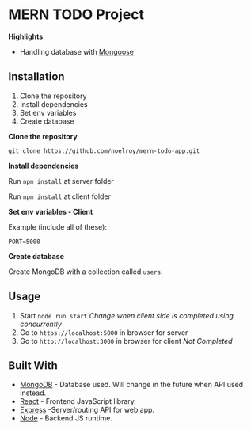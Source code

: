 # MERN TODO Project

**Highlights**

+ Handling database with [Mongoose](https://mongoosejs.com/)

## Installation

1. Clone the repository
2. Install dependencies
3. Set env variables
4. Create database

**Clone the repository**

`git clone https://github.com/noelroy/mern-todo-app.git`

**Install dependencies**

Run <code>npm install</code> at server folder

Run <code>npm install</code> at client folder

**Set env variables - Client**

Example (include all of these):

    PORT=5000

**Create database**

Create MongoDB with a collection called `users`.

## Usage

1. Start <code>node run start</code>
_Change when client side is completed using concurrently_
2. Go to <code>https://localhost:5000</code> in browser for server
3. Go to <code>http://localhost:3000</code> in browser for client
_Not Completed_

## Built With

- [MongoDB](https://github.com/mongodb/mongo) - Database used. Will change in the future when API used instead.
- [React](https://github.com/facebook/react) - Frontend JavaScript library.
- [Express](https://github.com/expressjs/express) -Server/routing API for web app.
- [Node](https://github.com/nodejs/node) - Backend JS runtime.
